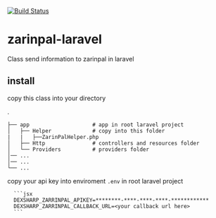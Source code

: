 [![Build Status](https://travis-ci.org/MasoudZarjani/zarinpal-laravel.svg?branch=master)](https://travis-ci.org/MasoudZarjani/zarinpal-laravel)

# zarinpal-laravel
Class send information to zarinpal in laravel

## install
copy this class into your directory

.

    ├── app                    # app in root laravel project
    │   ├── Helper             # copy into this folder
    |   |   ├──ZarinPalHelper.php      
    │   ├── Http               # controllers and resources folder
    │   └── Providers          # providers folder
    │── ...
    │── ...
    └── ...
    
 copy your api key into enviroment `.env` in root laravel project 
 
      ```jsx
      DEXSHARP_ZARRINPAL_APIKEY=********-****-****-****-************
      DEXSHARP_ZARRINPAL_CALLBACK_URL=<your callback url here>
      ```
